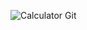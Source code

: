 ![Calculator Git](https://user-images.githubusercontent.com/117073425/209465766-3ef193ee-49e9-4ddc-a709-0236dca46402.jpeg)
